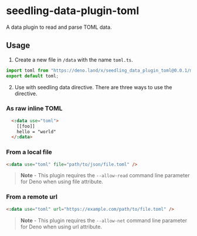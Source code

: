 # seedling-data-plugin-toml

A data plugin to read and parse TOML data.

## Usage

1. Create a new file in `/data` with the name `toml.ts`.

```ts
import toml from "https://deno.land/x/seedling_data_plugin_toml@0.0.1/mod.ts";
export default toml;
```

2. Use with seedling data directive. There are three ways to use the directive.

### As raw inline TOML

```html
  <:data use="toml">
    [[foo]]
    hello = "world"
  </:data>
```

### From a local file

```html
<:data use="toml" file="path/to/json/file.toml" />
```

> **Note** - This plugin requires the `--allow-read` command line parameter for Deno when using file attribute.

### From a remote url

```html
<:data use="toml" url="https://example.com/path/to/file.toml" />
```

> **Note** - This plugin requires the `--allow-net` command line parameter for Deno when using url attribute.
